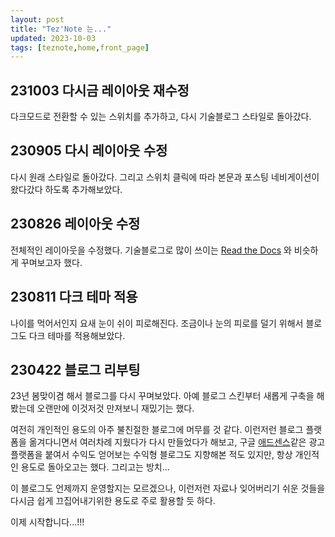 ```yaml
---
layout: post
title: "Tez'Note 는..."
updated: 2023-10-03
tags: [teznote,home,front_page]
---
```


## 231003 다시금 레이아웃 재수정

다크모드로 전환할 수 있는 스위치를 추가하고, 다시 기술블로그 스타일로 돌아갔다.

## 230905 다시 레이아웃 수정

다시 원래 스타일로 돌아갔다. 그리고 스위치 클릭에 따라 본문과 포스팅 네비게이션이 왔다갔다 하도록 추가해보았다.

## 230826 레이아웃 수정

전체적인 레이아웃을 수정했다. 기술블로그로 많이 쓰이는 [Read the Docs](https://docs.readthedocs.io/en/stable/) 와 비슷하게 꾸며보고자 했다.

## 230811 다크 테마 적용

나이를 먹어서인지 요새 눈이 쉬이 피로해진다. 조금이나 눈의 피로를 덜기 위해서 블로그도 다크 테마를 적용해보았다.

## 230422 블로그 리부팅

23년 봄맞이겸 해서 블로그를 다시 꾸며보았다. 아예 블로그 스킨부터 새롭게 구축을 해봤는데 오랜만에 이것저것 만져보니 재밌기는 했다.

여전히 개인적인 용도의 아주 불친절한 블로그에 머무를 것 같다. 이런저런 블로그 플랫폼을 옮겨다니면서 여러차례 지웠다가 다시 만들었다가 해보고, 구글 [애드센스](https://adsense.google.com/start/)같은 광고 플랫폼을 붙여서 수익도 얻어보는 수익형 블로그도 지향해본 적도 있지만, 항상 개인적인 용도로 돌아오고는 했다. 그리고는 방치...

이 블로그도 언제까지 운영할지는 모르겠으나, 이런저런 자료나 잊어버리기 쉬운 것들을 다시금 쉽게 끄집어내기위한 용도로 주로 활용할 듯 하다.

이제 시작합니다...!!!
